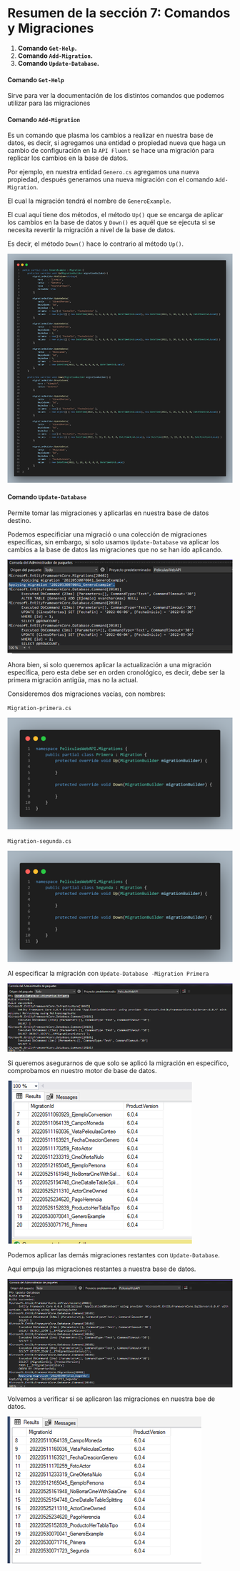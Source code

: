 # Resumen de la sección 7: Comandos y Migraciones

1. __Comando `Get-Help`.__
2. __Comando `Add-Migration`.__ 
3. __Comando `Update-Database`.__ 

#### Comando `Get-Help`

Sirve para ver la documentación de los distintos comandos que podemos utilizar para las migraciones

#### Comando `Add-Migration`

Es un comando que plasma los cambios a realizar en nuestra base de datos, es decir, si agregamos una entidad o propiedad nueva que haga un cambio de configuración en la `API Fluent` se hace una migración para replicar los cambios en la base de datos. 

Por ejemplo, en nuestra entidad `Genero.cs` agregamos una nueva propiedad, después generamos una nueva migración con el comando `Add-Migration`. 

El cual la migración tendrá el nombre de `GeneroExample`.

El cual aquí tiene dos métodos, el método `Up()` que se encarga de aplicar los cambios en la base de datos y `Down()` es aquél que se ejecuta si se necesita revertir la migración a nivel de la base de datos. 

Es decir, el método `Down()` hace lo contrario al método `Up()`. 

![migracion-example](/PeliculasWebAPI/images/migracion-example.png)

#### Comando `Update-Database`

Permite tomar las migraciones y aplicarlas en nuestra base de datos destino. 

Podemos especificiar una migració o una colección de migraciones específicas, sin embargo, si solo usamos `Update-Database` va aplicar los cambios a la base de datos las migraciones que no se han ido aplicando. 

![update-database](/PeliculasWebAPI/images/update-database.PNG)

Ahora bien, si solo queremos aplicar la actualización a una migración específica, pero esta debe ser en orden cronológico, es decir, debe ser la primera migración antigüa, mas no la actual.

Consideremos dos migraciones vacías, con nombres:

`Migration-primera.cs`

![primera](/PeliculasWebAPI/images/migracion-primera.png)

`Migration-segunda.cs`

![segunda](/PeliculasWebAPI/images/migracion-segunda.png)

Al especificar la migración con `Update-Database -Migration Primera`

![migracion-especifica](/PeliculasWebAPI/images/update-database-especifico.PNG)

Si queremos asegurarnos de que solo se aplicó la migración en especifíco, comprobamos en nuestro motor de base de datos. 

![lista-migracion](/PeliculasWebAPI/images/lista-migraciones.PNG)

Podemos aplicar las demás migraciones restantes con `Update-Database`.

Aquí empuja las migraciones restantes a nuestra base de datos. 

![migraciones-restantes](/PeliculasWebAPI/images/update-database2.PNG)

Volvemos a verificar si se aplicaron las migraciones en nuestra bae de datos. 

![lista-migraciones-2](/PeliculasWebAPI/images/lista-migraciones2.PNG)